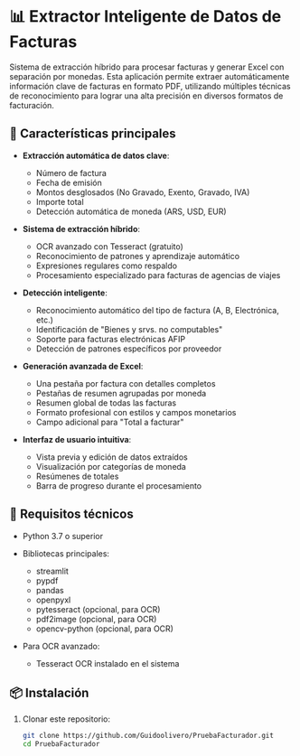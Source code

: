 # 📊 Extractor Inteligente de Datos de Facturas

Sistema de extracción híbrido para procesar facturas y generar Excel con separación por monedas. Esta aplicación permite extraer automáticamente información clave de facturas en formato PDF, utilizando múltiples técnicas de reconocimiento para lograr una alta precisión en diversos formatos de facturación.

## 🌟 Características principales

- **Extracción automática de datos clave**:
  - Número de factura
  - Fecha de emisión
  - Montos desglosados (No Gravado, Exento, Gravado, IVA)
  - Importe total
  - Detección automática de moneda (ARS, USD, EUR)

- **Sistema de extracción híbrido**:
  - OCR avanzado con Tesseract (gratuito)
  - Reconocimiento de patrones y aprendizaje automático
  - Expresiones regulares como respaldo
  - Procesamiento especializado para facturas de agencias de viajes

- **Detección inteligente**:
  - Reconocimiento automático del tipo de factura (A, B, Electrónica, etc.)
  - Identificación de "Bienes y srvs. no computables"
  - Soporte para facturas electrónicas AFIP
  - Detección de patrones específicos por proveedor

- **Generación avanzada de Excel**:
  - Una pestaña por factura con detalles completos
  - Pestañas de resumen agrupadas por moneda
  - Resumen global de todas las facturas
  - Formato profesional con estilos y campos monetarios
  - Campo adicional para "Total a facturar"

- **Interfaz de usuario intuitiva**:
  - Vista previa y edición de datos extraídos
  - Visualización por categorías de moneda
  - Resúmenes de totales
  - Barra de progreso durante el procesamiento

## 🔧 Requisitos técnicos

- Python 3.7 o superior
- Bibliotecas principales:
  - streamlit
  - pypdf
  - pandas
  - openpyxl
  - pytesseract (opcional, para OCR)
  - pdf2image (opcional, para OCR)
  - opencv-python (opcional, para OCR)

- Para OCR avanzado:
  - Tesseract OCR instalado en el sistema

## 📦 Instalación

1. Clonar este repositorio:
   ```bash
   git clone https://github.com/Guidoolivero/PruebaFacturador.git
   cd PruebaFacturador
